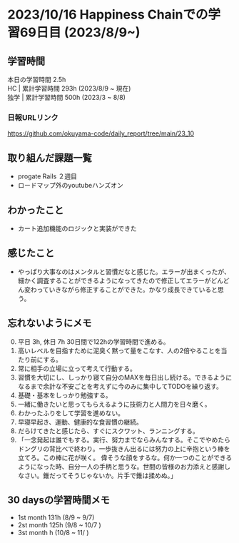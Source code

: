 # 2023/10/16 Happiness Chainでの学習69日目 (2023/8/9~)

## 学習時間
本日の学習時間 2.5h　 <br>
HC | 累計学習時間 293h (2023/8/9 ~ 現在) <br>
独学 | 累計学習時間 500h (2023/3 ~ 8/8)

### 日報URLリンク
https://github.com/okuyama-code/daily_report/tree/main/23_10

## 取り組んだ課題一覧
- progate Rails ２週目
- ロードマップ外のyoutubeハンズオン

## わかったこと
- カート追加機能のロジックと実装ができた

## 感じたこと
- やっぱり大事なのはメンタルと習慣だなと感じた。エラーが出まくったが、細かく調査することができるようになってきたので修正してエラーがどんどん変わっていきながら修正することができた。かなり成長できていると思う。

## 忘れないようにメモ
0. 平日 3h, 休日 7h  30日間で122hの学習時間で進める。
1. 高いレベルを目指すために泥臭く黙って量をこなす、人の2倍やることを当たり前にする。
2. 常に相手の立場に立って考えて行動する。
3. 習慣を大切にし、しっかり寝て自分のMAXを毎日出し続ける。できるようになるまで余計な不安ごとを考えずに今のみに集中してTODOを繰り返す。
4. 基礎・基本をしっかり勉強する。
5. 一緒に働きたいと思ってもらえるように技術力と人間力を日々磨く。
6. わかったふりをして学習を進めない。
7. 早寝早起き、運動、健康的な食習慣の継続。
8. だらけてきたと感じたら、すぐにスクワット、ランニングする。
9. 「一念発起は誰でもする。実行、努力までならみんなする。そこでやめたらドングリの背比べで終わり。一歩抜きん出るには努力の上に辛抱という棒を立てろ。この棒に花が咲く。
偉そうな顔をするな。何か一つのことができるようになった時、自分一人の手柄と思うな。世間の皆様のお力添えと感謝しなさい。錐だってそうじゃないか。片手で錐は揉めぬ。」

## 30 daysの学習時間メモ
- 1st month  131h (8/9 ~ 9/7)
- 2st month  125h (9/8 ~ 10/7 )
- 3st month     h (10/8 ~ 11/ )
